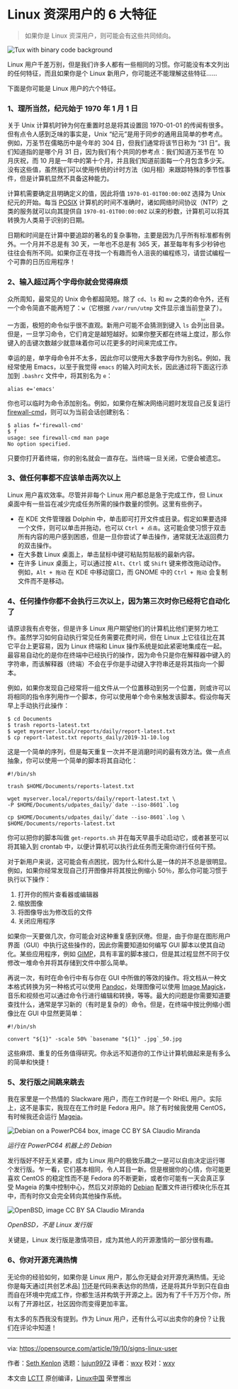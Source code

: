 [#]: collector: (lujun9972)
[#]: translator: (wxy)
[#]: reviewer: (wxy)
[#]: publisher: ( )
[#]: url: ( )
[#]: subject: (6 signs you might be a Linux user)
[#]: via: (https://opensource.com/article/19/10/signs-linux-user)
[#]: author: (Seth Kenlon https://opensource.com/users/seth)

Linux 资深用户的 6 大特征
======

> 如果你是 Linux 资深用户，则可能会有这些共同倾向。

![Tux with binary code background][1]

Linux 用户千差万别，但是我们许多人都有一些相同的习惯。你可能没有本文列出的任何特征，而且如果你是个 Linux 新用户，你可能还不能理解这些特征……

下面是你可能是 Linux 用户的六个特征。

### 1、理所当然，纪元始于 1970 年 1 月 1 日

关于 Unix 计算机时钟为何在重置时总是将其设置回 1970-01-01 的传闻有很多。但有点令人感到乏味的事实是，Unix “纪元”是用于同步的通用且简单的参考点。例如，万圣节在儒略历中是今年的 304 日，但我们通常将该节日称为 “31 日”。我们知道指的是哪个月 31 日，因为我们有个共同的参考点：我们知道万圣节在 10 月庆祝，而 10 月是一年中的第十个月，并且我们知道前面每一个月包含多少天。没有这些值，虽然我们可以使用传统的计时方法（如月相）来跟踪特殊的季节性事件，但是计算机显然不具备这种能力。

计算机需要确定且明确定义的值，因此将值 `1970-01-01T00:00:00Z` 选择为 Unix 纪元的开始。每当 [POSIX][2] 计算机的时间不准确时，诸如网络时间协议（NTP）之类的服务就可以向其提供自 `1970-01-01T00:00:00Z` 以来的秒数，计算机可以将其转换为人类易于识别的日期。

日期和时间是在计算中要追踪的著名的复杂事物，主要是因为几乎所有标准都有例外。一个月并不总是有 30 天，一年也不总是有 365 天，甚至每年有多少秒钟也往往会有所不同。如果你正在寻找一个有趣而令人沮丧的编程练习，请尝试编程一个可靠的日历应用程序！

### 2、输入超过两个字母你就会觉得麻烦

众所周知，最常见的 Unix 命令都超简短。除了 `cd`、`ls` 和 `mv` 之类的命令外，还有一个命令简直不能再短了：`w`（它根据 `/var/run/utmp` 文件显示谁当前登录了）。

一方面，极短的命令似乎很不直观。新用户可能不会猜测到键入 `ls` 会<ruby>列出<rt>list</rt></ruby>目录。但是，一旦学习命令，它们肯定是越短越好。如果你整天都在终端上度过，那么你键入的击键次数越少就意味着你可以花更多的时间来完成工作。

幸运的是，单字母命令并不太多，因此你可以使用大多数字母作为别名。例如，我经常使用 Emacs，以至于我觉得 `emacs` 的输入时间太长，因此通过将下面这行添加到 `.bashrc` 文件中，将其别名为 `e`：

```
alias e='emacs'
```

你也可以临时为命令添加别名。例如，如果你在解决网络问题时发现自己反复运行 [firewall-cmd][3]，则可以为当前会话创建别名：

```
$ alias f='firewall-cmd'
$ f
usage: see firewall-cmd man page
No option specified.
```

只要你打开着终端，你的别名就会一直存在。当终端一旦关闭，它便会被遗忘。

### 3、做任何事都不应该单击两次以上

Linux 用户喜欢效率。尽管并非每个 Linux 用户都总是急于完成工作，但 Linux 桌面中有一些旨在减少完成任务所需的操作数量的惯例。这里有些例子。

* 在 KDE 文件管理器 Dolphin 中，单击即可打开文件或目录。假定如果要选择一个文件，则可以单击并拖动，也可以 `Ctrl + 点击`。这可能会使习惯于双击所有内容的用户感到困惑，但是一旦你尝试了单击操作，通常就无法返回费力的双击操作。
* 在大多数 Linux 桌面上，单击鼠标中键可粘贴剪贴板的最新内容。
* 在许多 Linux 桌面上，可以通过按 `Alt`、`Ctrl` 或 `Shift` 键来修改拖动动作。例如，`Alt + 拖动` 在 KDE 中移动窗口，而 GNOME 中的 `Ctrl + 拖动` 会复制文件而不是移动。

### 4、任何操作你都不会执行三次以上，因为第三次时你已经将它自动化了

请原谅我有点夸张，但是许多 Linux 用户期望他们的计算机比他们更努力地工作。虽然学习如何自动执行常见任务需要花费时间，但在 Linux 上它往往比在其它平台上更容易，因为 Linux 终端和 Linux 操作系统是如此紧密地集成在一起。最容易自动化的是你在终端中已经执行的操作，因为命令只是你在解释器中键入的字符串，而该解释器（终端）不会在乎你是手动键入字符串还是将其指向一个脚本。

例如，如果你发现自己经常将一组文件从一个位置移动到另一个位置，则或许可以将相同的指令序列用作一个脚本，你可以使用单个命令来触发该脚本。假设你每天早上手动执行此操作：

```
$ cd Documents
$ trash reports-latest.txt
$ wget myserver.local/reports/daily/report-latest.txt
$ cp report-latest.txt reports_daily/2019-31-10.log
```

这是一个简单的序列，但是每天重复一次并不是消磨时间的最有效方法。做一点点抽象，你可以使用一个简单的脚本将其自动化：

```
#!/bin/sh

trash $HOME/Documents/reports-latest.txt

wget myserver.local/reports/daily/report-latest.txt \
-P $HOME/Documents/udpates_daily/`date --iso-8601`.log

cp $HOME/Documents/udpates_daily/`date --iso-8601`.log \
$HOME/Documents/reports-latest.txt
```

你可以把你的脚本叫做 `get-reports.sh` 并在每天早晨手动启动它，或者甚至可以将其输入到 crontab 中，以便计算机可以执行此任务而无需你进行任何干预。

对于新用户来说，这可能会有点困扰，因为什么和什么是一体的并不总是很明显。例如，如果你经常发现自己打开图像并将其按比例缩小 50％，那么你可能习惯于执行以下操作：

1. 打开你的照片查看器或编辑器
2. 缩放图像
3. 将图像导出为修改后的文件
4. 关闭应用程序

如果你一天要做几次，你可能会对这种重复感到厌倦。但是，由于你是在图形用户界面（GUI）中执行这些操作的，因此你需要知道如何编写 GUI 脚本以使其自动化。某些应用程序，例如 [GIMP][4]，具有丰富的脚本接口，但是其过程显然不同于仅修改一堆命令并将其存储到文件中那么简单。

再说一次，有时在命令行中有与你在 GUI 中所做的等效的操作。将文档从一种文本格式转换为另一种格式可以使用 [Pandoc][5]，处理图像可以使用 [Image Magick][6]，音乐和视频也可以通过命令行进行编辑和转换，等等。最大的问题是你需要知道要查找什么，通常是学习新的（有时是复杂的）命令。但是，在终端中按比例缩小图像比在 GUI 中显然更简单：

```
#!/bin/sh

convert "${1}" -scale 50% `basename "${1}" .jpg`_50.jpg
```

这些麻烦、重复的任务值得研究。你永远不知道你的工作让计算机做起来是有多么的简单和快捷！

### 5、发行版之间跳来跳去

我在家里是一个热情的 Slackware 用户，而在工作时是一个 RHEL 用户。实际上，这不是事实，我现在在工作时是 Fedora 用户。除了有时候我使用 CentOS，有时候我还会运行 [Mageia][7]。

![Debian on a PowerPC64 box, image CC BY SA Claudio Miranda][8]

*运行在 PowerPC64 机器上的 Debian*

发行版好不好无关紧要，成为 Linux 用户的极致乐趣之一是可以自由决定运行哪个发行版。乍一看，它们基本相同，令人耳目一新。但是根据你的心情，你可能更喜欢 CentOS 的稳定性而不是 Fedora 的不断更新，或者你可能有一天会真正享受 Mageia 的集中控制中心，然后又对原始的 [Debian][9] 配置文件进行模块化乐在其中，而有时你又会完全转向其他操作系统。

![OpenBSD, image CC BY SA Claudio Miranda][10]

*OpenBSD，不是 Linux 发行版*

关键是，Linux 发行版是激情项目，成为其他人的开源激情的一部分很有趣。

### 6、你对开源充满热情

无论你的经验如何，如果你是 Linux 用户，那么你无疑会对开源充满热情。无论你是每天通过[共创艺术品] [11]还是代码来表达你的热情，还是将其升华到只在自由而自在环境中完成工作，你都生活并构筑于开源之上。因为有了千千万万个你，所以有了开源社区，社区因你而变得更加丰富。

有太多的东西我没有提到。作为 Linux 用户，还有什么可以出卖你的身份？让我们在评论中知道！

--------------------------------------------------------------------------------

via: https://opensource.com/article/19/10/signs-linux-user

作者：[Seth Kenlon][a]
选题：[lujun9972][b]
译者：[wxy](https://github.com/wxy)
校对：[wxy](https://github.com/wxy)

本文由 [LCTT](https://github.com/LCTT/TranslateProject) 原创编译，[Linux中国](https://linux.cn/) 荣誉推出

[a]: https://opensource.com/users/seth
[b]: https://github.com/lujun9972
[1]: https://opensource.com/sites/default/files/styles/image-full-size/public/lead-images/tux_linux_penguin_code_binary.jpg?itok=TxGxW0KY (Tux with binary code background)
[2]: https://opensource.com/article/19/7/what-posix-richard-stallman-explains
[3]: https://opensource.com/article/19/7/make-linux-stronger-firewalls
[4]: https://www.gimp.org/
[5]: https://opensource.com/article/19/5/convert-markdown-to-word-pandoc
[6]: https://opensource.com/article/17/8/imagemagick
[7]: http://mageia.org
[8]: https://opensource.com/sites/default/files/uploads/debian.png (Debian on a PowerPC64 box)
[9]: http://debian.org
[10]: https://opensource.com/sites/default/files/uploads/openbsd.jpg (OpenBSD)
[11]: http://freesvg.org
